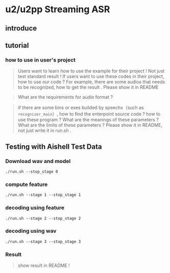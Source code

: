 # u2/u2pp Streaming ASR 

## introduce

## tutorial 

### how to use in user's project

> Users want to learn how to use the example for their project ! Not just test standard result ! If users want to use these codes in their project, how to use our code ? For example, there are some audios that needs to be recognized, how to get the result . Please show it in README

> What are the requirements for audio format ? 

> if there are some bins or exes builded by speechx（such as `recognizer_main`）, how to find the enterpoint source code ? how to use these program ? What are the meanings of these parameters ? What are the limits of these parameters ? Please show it in README, not just write it in run.sh .


## Testing with Aishell Test Data

### Download wav and model

```
./run.sh --stop_stage 0
```

### compute feature

```
./run.sh --stage 1 --stop_stage 1
```

### decoding using feature

```
./run.sh --stage 2 --stop_stage 2
```

### decoding using wav

```
./run.sh --stage 3 --stop_stage 3
```

### Result

> show result in README ! 
